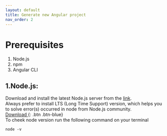 ```yaml
---
layout: default
title: Generate new Angular project
nav_order: 2
---
```

# Prerequisites
1. Node.js
2. npm
3. Angular CLI

## 1.Node.js:
Download and install the latest Node.js server from the [link](https://nodejs.org/).  
Always prefer to install LTS (Long Time Support) version, which helps you to solve error(s) occurred in node from Node.js community.  
[Download ](https://nodejs.org/){: .btn .btn-blue}  
To cheek node version run the following command on your terminal  
```node
node -v
```  
